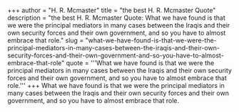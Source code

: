 +++
author = "H. R. Mcmaster"
title = "the best H. R. Mcmaster Quote"
description = "the best H. R. Mcmaster Quote: What we have found is that we were the principal mediators in many cases between the Iraqis and their own security forces and their own government, and so you have to almost embrace that role."
slug = "what-we-have-found-is-that-we-were-the-principal-mediators-in-many-cases-between-the-iraqis-and-their-own-security-forces-and-their-own-government-and-so-you-have-to-almost-embrace-that-role"
quote = '''What we have found is that we were the principal mediators in many cases between the Iraqis and their own security forces and their own government, and so you have to almost embrace that role.'''
+++
What we have found is that we were the principal mediators in many cases between the Iraqis and their own security forces and their own government, and so you have to almost embrace that role.

